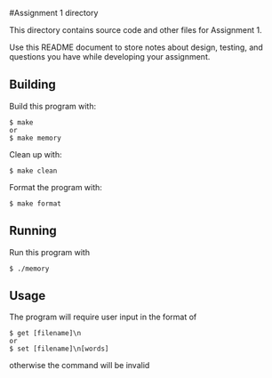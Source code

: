 #Assignment 1 directory

This directory contains source code and other files for Assignment 1.

Use this README document to store notes about design, testing, and
questions you have while developing your assignment.

## Building

Build this program with:
```
$ make
or
$ make memory
```
Clean up with:
```
$ make clean
```
Format the program with:
```
$ make format
```

## Running

Run this program with
```
$ ./memory
```

## Usage

The program will require user input in the format of
```
$ get [filename]\n
or
$ set [filename]\n[words]
```
otherwise the command will be invalid
